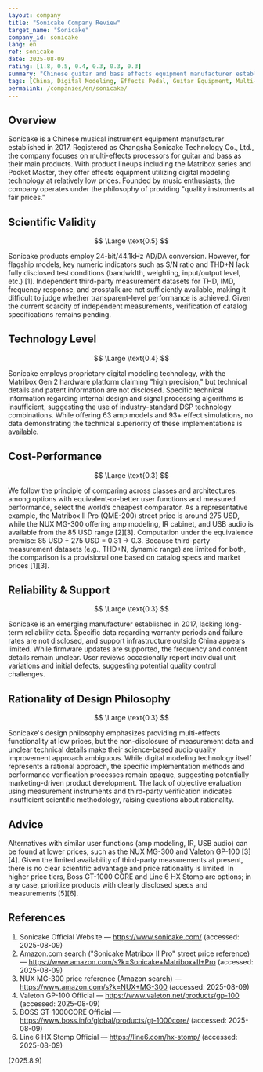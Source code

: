 ```yaml
---
layout: company
title: "Sonicake Company Review"
target_name: "Sonicake"
company_id: sonicake
lang: en
ref: sonicake
date: 2025-08-09
rating: [1.8, 0.5, 0.4, 0.3, 0.3, 0.3]
summary: "Chinese guitar and bass effects equipment manufacturer established in 2017. Specializes in digital modeling multi-effects processors like the Matribox series, but lacks sufficient measurement performance data disclosure, making scientific effectiveness verification difficult."
tags: [China, Digital Modeling, Effects Pedal, Guitar Equipment, Multi-Effects]
permalink: /companies/en/sonicake/
---
```

## Overview

Sonicake is a Chinese musical instrument equipment manufacturer established in 2017. Registered as Changsha Sonicake Technology Co., Ltd., the company focuses on multi-effects processors for guitar and bass as their main products. With product lineups including the Matribox series and Pocket Master, they offer effects equipment utilizing digital modeling technology at relatively low prices. Founded by music enthusiasts, the company operates under the philosophy of providing "quality instruments at fair prices."

## Scientific Validity

$$ \Large \text{0.5} $$

Sonicake products employ 24-bit/44.1kHz AD/DA conversion. However, for flagship models, key numeric indicators such as S/N ratio and THD+N lack fully disclosed test conditions (bandwidth, weighting, input/output level, etc.) [1]. Independent third-party measurement datasets for THD, IMD, frequency response, and crosstalk are not sufficiently available, making it difficult to judge whether transparent-level performance is achieved. Given the current scarcity of independent measurements, verification of catalog specifications remains pending.

## Technology Level

$$ \Large \text{0.4} $$

Sonicake employs proprietary digital modeling technology, with the Matribox Gen 2 hardware platform claiming "high precision," but technical details and patent information are not disclosed. Specific technical information regarding internal design and signal processing algorithms is insufficient, suggesting the use of industry-standard DSP technology combinations. While offering 63 amp models and 93+ effect simulations, no data demonstrating the technical superiority of these implementations is available.

## Cost-Performance

$$ \Large \text{0.3} $$

We follow the principle of comparing across classes and architectures: among options with equivalent-or-better user functions and measured performance, select the world’s cheapest comparator. As a representative example, the Matribox II Pro (QME-200) street price is around 275 USD, while the NUX MG-300 offering amp modeling, IR cabinet, and USB audio is available from the 85 USD range [2][3]. Computation under the equivalence premise: 85 USD ÷ 275 USD = 0.31 → 0.3. Because third-party measurement datasets (e.g., THD+N, dynamic range) are limited for both, the comparison is a provisional one based on catalog specs and market prices [1][3].

## Reliability & Support

$$ \Large \text{0.3} $$

Sonicake is an emerging manufacturer established in 2017, lacking long-term reliability data. Specific data regarding warranty periods and failure rates are not disclosed, and support infrastructure outside China appears limited. While firmware updates are supported, the frequency and content details remain unclear. User reviews occasionally report individual unit variations and initial defects, suggesting potential quality control challenges.

## Rationality of Design Philosophy

$$ \Large \text{0.3} $$

Sonicake's design philosophy emphasizes providing multi-effects functionality at low prices, but the non-disclosure of measurement data and unclear technical details make their science-based audio quality improvement approach ambiguous. While digital modeling technology itself represents a rational approach, the specific implementation methods and performance verification processes remain opaque, suggesting potentially marketing-driven product development. The lack of objective evaluation using measurement instruments and third-party verification indicates insufficient scientific methodology, raising questions about rationality.

## Advice

Alternatives with similar user functions (amp modeling, IR, USB audio) can be found at lower prices, such as the NUX MG-300 and Valeton GP-100 [3][4]. Given the limited availability of third-party measurements at present, there is no clear scientific advantage and price rationality is limited. In higher price tiers, Boss GT-1000 CORE and Line 6 HX Stomp are options; in any case, prioritize products with clearly disclosed specs and measurements [5][6].

## References

1. Sonicake Official Website — https://www.sonicake.com/ (accessed: 2025-08-09)
2. Amazon.com search ("Sonicake Matribox II Pro" street price reference) — https://www.amazon.com/s?k=Sonicake+Matribox+II+Pro (accessed: 2025-08-09)
3. NUX MG-300 price reference (Amazon search) — https://www.amazon.com/s?k=NUX+MG-300 (accessed: 2025-08-09)
4. Valeton GP-100 Official — https://www.valeton.net/products/gp-100 (accessed: 2025-08-09)
5. BOSS GT-1000CORE Official — https://www.boss.info/global/products/gt-1000core/ (accessed: 2025-08-09)
6. Line 6 HX Stomp Official — https://line6.com/hx-stomp/ (accessed: 2025-08-09)

(2025.8.9)